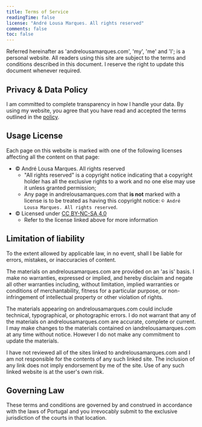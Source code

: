 ```yaml
---
title: Terms of Service
readingTime: false
license: "André Lousa Marques. All rights reserved"
comments: false
toc: false
---
```


Referred hereinafter as 'andrelousamarques.com', 'my', 'me' and 'I'; is a personal website. All readers using this site are subject to the terms and conditions described in this document. I reserve the right to update this document whenever required.

<!--more-->

## Privacy & Data Policy

I am committed to complete transparency in how I handle your data. By using my website, you agree that you have read and accepted the terms outlined in the [policy](/privacy).

## Usage License

Each page on this website is marked with one of the following licenses affecting all the content on that page:

* © André Lousa Marques. All rights reserved
    * "All rights reserved" is a copyright notice indicating that a copyright holder has all the exclusive rights to a work and no one else may use it unless granted permission;
    * Any page in andrelousamarques.com that **is not** marked with a license is to be treated as having this copyright notice: `© André Lousa Marques. All rights reserved`.
* © Licensed under [CC BY-NC-SA 4.0](https://creativecommons.org/licenses/by-nc-sa/4.0/)
    * Refer to the license linked above for more information

## Limitation of liability

To the extent allowed by applicable law, in no event, shall I be liable for errors, mistakes, or inaccuracies of content.

The materials on andrelousamarques.com are provided on an 'as is' basis. I make no warranties, expressed or implied, and hereby disclaim and negate all other warranties including, without limitation, implied warranties or conditions of merchantability, fitness for a particular purpose, or non-infringement of intellectual property or other violation of rights.

The materials appearing on andrelousamarques.com could include technical, typographical, or photographic errors. I do not warrant that any of the materials on andrelousamarques.com are accurate, complete or current. I may make changes to the materials contained on iandrelousamarques.com at any time without notice. However I do not make any commitment to update the materials.

I have not reviewed all of the sites linked to andrelousamarques.com and I am not responsible for the contents of any such linked site. The inclusion of any link does not imply endorsement by me of the site. Use of any such linked website is at the user's own risk.

## Governing Law

These terms and conditions are governed by and construed in accordance with the laws of Portugal and you irrevocably submit to the exclusive jurisdiction of the courts in that location.
